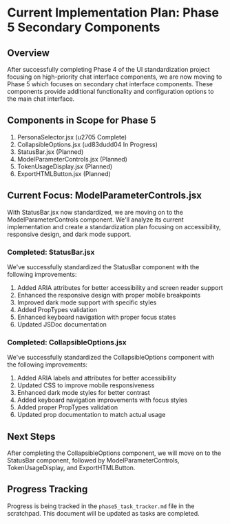 # Current Implementation Plan: Phase 5 Secondary Components

## Overview
After successfully completing Phase 4 of the UI standardization project focusing on high-priority chat interface components, we are now moving to Phase 5 which focuses on secondary chat interface components. These components provide additional functionality and configuration options to the main chat interface.

## Components in Scope for Phase 5
1. PersonaSelector.jsx (u2705 Complete)
2. CollapsibleOptions.jsx (ud83dudd04 In Progress)
3. StatusBar.jsx (Planned)
4. ModelParameterControls.jsx (Planned)
5. TokenUsageDisplay.jsx (Planned)
6. ExportHTMLButton.jsx (Planned)

## Current Focus: ModelParameterControls.jsx
With StatusBar.jsx now standardized, we are moving on to the ModelParameterControls component. We'll analyze its current implementation and create a standardization plan focusing on accessibility, responsive design, and dark mode support.

### Completed: StatusBar.jsx
We've successfully standardized the StatusBar component with the following improvements:
1. Added ARIA attributes for better accessibility and screen reader support
2. Enhanced the responsive design with proper mobile breakpoints
3. Improved dark mode support with specific styles
4. Added PropTypes validation
5. Enhanced keyboard navigation with proper focus states
6. Updated JSDoc documentation

### Completed: CollapsibleOptions.jsx
We've successfully standardized the CollapsibleOptions component with the following improvements:
1. Added ARIA labels and attributes for better accessibility
2. Updated CSS to improve mobile responsiveness
3. Enhanced dark mode styles for better contrast
4. Added keyboard navigation improvements with focus styles
5. Added proper PropTypes validation
6. Updated prop documentation to match actual usage

## Next Steps
After completing the CollapsibleOptions component, we will move on to the StatusBar component, followed by ModelParameterControls, TokenUsageDisplay, and ExportHTMLButton.

## Progress Tracking
Progress is being tracked in the `phase5_task_tracker.md` file in the scratchpad. This document will be updated as tasks are completed.